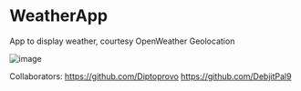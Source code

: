 # WeatherApp
 App to display weather, courtesy OpenWeather Geolocation
 
 ![image](https://github.com/DebjitPal9/WeatherApp/assets/63508896/b8d632b2-263d-45b9-9556-26b28ee461a2)

 Collaborators:
 https://github.com/Diptoprovo
 https://github.com/DebjitPal9


